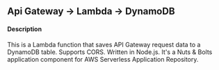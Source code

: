 
## Api Gateway -> Lambda -> DynamoDB

#### Description
This is a Lambda function that saves API Gateway request data to a DynamoDB table. Supports CORS. Written in Node.js. It's a Nuts & Bolts application component for AWS Serverless Application Repository.
